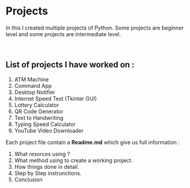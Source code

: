 # Projects

In this I created multiple projects of Python. Some projects are beginner level and some projects are intermediate level.

<br />

## List of projects I have worked on : 
1. ATM Machine
2. Command App
3. Desktop Notifier
4. Internet Speed Test (Tkinter GUI)
5. Lottery Calculator
6. QR Code Generator
7. Text to Handwriting
8. Typing Speed Calculator
9. YouTube Video Downloader

Each project file contain a __Readme.md__ which give us full information :
1. What resorces using ? 
2. What method using to create a working project.
3. How things done in detail.
4. Step by Step instrunctions.
5. Conclusion
